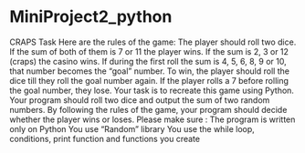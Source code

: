 # MiniProject2_python
CRAPS 
Task
Here are the rules of the game:
The player should roll two dice. If the sum of both of them is 7 or 11 the player wins. 
If the sum is 2, 3 or 12 (craps) the casino wins. 
If during the first roll the sum is 4, 5, 6, 8, 9 or 10, that number becomes the “goal” number. 
To win, the player should roll the dice till they roll the goal number again. If the player rolls a 7 before rolling the goal number, they lose. 
Your task is to recreate this game using Python. 
Your program should roll two dice and output the sum of two random numbers. 
By following the rules of the game, your program should decide whether the player wins or loses. 
Please make sure :
The program is written only on Python 
You use “Random” library 
You use the while loop, conditions, print function and functions you create
